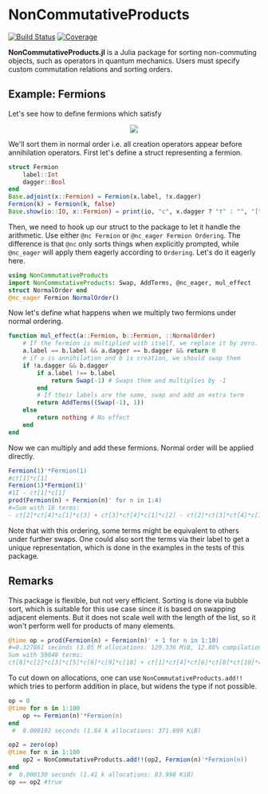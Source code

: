 # NonCommutativeProducts

<!--  [![Stable](https://img.shields.io/badge/docs-stable-blue.svg)](https://cvsvensson.github.io/NonCommutativeProducts.jl/stable/)
[![Dev](https://img.shields.io/badge/docs-dev-blue.svg)](https://cvsvensson.github.io/NonCommutativeProducts.jl/dev/) -->
[![Build Status](https://github.com/cvsvensson/NonCommutativeProducts.jl/actions/workflows/CI.yml/badge.svg?branch=main)](https://github.com/cvsvensson/NonCommutativeProducts.jl/actions/workflows/CI.yml?query=branch%3Amain)
[![Coverage](https://codecov.io/gh/cvsvensson/NonCommutativeProducts.jl/branch/main/graph/badge.svg)](https://codecov.io/gh/cvsvensson/NonCommutativeProducts.jl)

**NonCommutativeProducts.jl** is a Julia package for sorting non-commuting objects, such as operators in quantum mechanics. Users must specify custom commutation relations and sorting orders.

## Example: Fermions

Let's see how to define fermions which satisfy
<p align="center">
  <img src="https://latex.codecogs.com/svg.image?\begin{align}\{c_i^\dagger,c_j\}&=\delta_{ij}\\\{c_i,c_j\}&=0\\\{c_i^\dagger,c_j^\dagger\}&=0.\end{align}">
</p>

We'll sort them in normal order i.e. all creation operators appear before annihilation operators. First let's define a struct representing a fermion.
```julia
struct Fermion
	label::Int
    dagger::Bool
end
Base.adjoint(x::Fermion) = Fermion(x.label, !x.dagger)
Fermion(k) = Fermion(k, false)
Base.show(io::IO, x::Fermion) = print(io, "c", x.dagger ? "†" : "", "[", x.label, "]")
```
Then, we need to hook up our struct to the package to let it handle the arithmetic. Use either `@nc Fermion` or `@nc_eager Fermion Ordering`. The difference is that `@nc` only sorts things when explicitly prompted, while `@nc_eager` will apply them eagerly according to `Ordering`. Let's do it eagerly here.
```julia
using NonCommutativeProducts
import NonCommutativeProducts: Swap, AddTerms, @nc_eager, mul_effect
struct NormalOrder end
@nc_eager Fermion NormalOrder()
```
Now let's define what happens when we multiply two fermions under normal ordering.
```julia
function mul_effect(a::Fermion, b::Fermion, ::NormalOrder)
    # If the fermion is multiplied with itself, we replace it by zero. 
    a.label == b.label && a.dagger == b.dagger && return 0 
    # if a is annihilation and b is creation, we should swap them
    if !a.dagger && b.dagger 
        if a.label !== b.label 
            return Swap(-1) # Swaps them and multiplies by -1
        end
        # If their labels are the same, swap and add an extra term
        return AddTerms((Swap(-1), 1)) 
    else
        return nothing # No effect
    end
end
```
Now we can multiply and add these fermions. Normal order will be applied directly.
```julia
Fermion(1)'*Fermion(1)
#c†[1]*c[1]
Fermion(1)*Fermion(1)'
#1I - c†[1]*c[1]
prod(Fermion(n) + Fermion(n)' for n in 1:4)
#=Sum with 16 terms: 
- c†[2]*c†[4]*c[1]*c[3] + c†[3]*c†[4]*c[1]*c[2] - c†[2]*c†[3]*c†[4]*c[1] + ...=#
```
Note that with this ordering, some terms might be equivalent to others under further swaps. One could also sort the terms via their label to get a unique representation, which is done in the examples in the tests of this package. 

## Remarks

This package is flexible, but not very efficient. Sorting is done via bubble sort, which is suitable for this use case since it is based on swapping adjacent elements. But it does not scale well with the length of the list, so it won't perform well for products of many elements.

```julia
@time op = prod(Fermion(n) + Fermion(n)' + 1 for n in 1:10)
#=0.327861 seconds (3.05 M allocations: 129.336 MiB, 12.88% compilation time)
Sum with 59048 terms: 
c†[8]*c[2]*c[3]*c[5]*c[6]*c[9]*c[10] + c†[1]*c†[4]*c†[6]*c†[8]*c†[10]*c[2]*c[5]*c[9] - c†[1]*c†[2]*c†[6]*c[5]*c[7]*c[10] + ...=#
```


To cut down on allocations, one can use `NonCommutativeProducts.add!!` which tries to perform addition in place, but widens the type if not possible.
```julia
op = 0
@time for n in 1:100
    op += Fermion(n)'*Fermion(n)
end
 #  0.000192 seconds (1.84 k allocations: 371.699 KiB)

op2 = zero(op)
@time for n in 1:100
    op2 = NonCommutativeProducts.add!!(op2, Fermion(n)'*Fermion(n))
end
#  0.000130 seconds (1.41 k allocations: 83.998 KiB)
op == op2 #true
```
